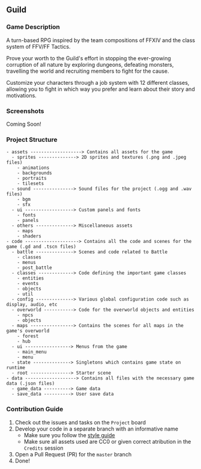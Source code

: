 ## Guild

### Game Description

A turn-based RPG inspired by the team compositions of FFXIV and the class system of FFV/FF Tactics.

Prove your worth to the Guild's effort in stopping the ever-growing corruption of all nature by exploring dungeons, defeating monsters, travelling the world and recruiting members to fight for the cause.

Customize your characters through a job system with 12 different classes, allowing you to fight in which way you prefer and learn about their story and motivations.

### Screenshots

Coming Soon!

### Project Structure
```
- assets -------------------> Contains all assets for the game
  - sprites --------------> 2D sprites and textures (.png and .jpeg files)
	- animations
	- backgrounds
	- portraits
	- tilesets
  - sound ---------------> Sound files for the project (.ogg and .wav files)
	- bgm
	- sfx
  - ui ------------------> Custom panels and fonts
	- fonts
	- panels
  - others --------------> Miscellaneous assets
	- maps
	- shaders
- code --------------------> Contains all the code and scenes for the game (.gd and .tscn files)
  - battle --------------> Scenes and code related to Battle
	- classes
	- menus
	- post_battle
  - classes -------------> Code defining the important game classes
	- entities
	- events
	- objects
	- util
  - config --------------> Various global configuration code such as display, audio, etc
  - overworld -----------> Code for the overworld objects and entities
	- npcs
	- objects
  - maps ----------------> Contains the scenes for all maps in the game's overworld
	- forest
	- hub
  - ui -----------------> Menus from the game
	- main_menu
	- menu
  - state --------------> Singletons which contains game state on runtime
  - root ---------------> Starter scene
- data -------------------> Contains all files with the necessary game data (.json files)
  - game_data ----------> Game data
  - save_data ----------> User save data
```

### Contribution Guide

1. Check out the issues and tasks on the `Project` board
2. Develop your code in a separate branch with an informative name
	- Make sure you follow the [style guide](https://docs.godotengine.org/en/stable/getting_started/scripting/gdscript/gdscript_styleguide.html)
	- Make sure all assets used are CC0 or given correct atribution in the `Credits` session
3. Open a Pull Request (PR) for the `master` branch
4. Done!